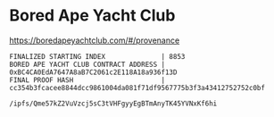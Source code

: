 # Bored Ape Yacht Club

https://boredapeyachtclub.com/#/provenance

```
FINALIZED STARTING INDEX              | 8853
BORED APE YACHT CLUB CONTRACT ADDRESS | 0xBC4CA0EdA7647A8aB7C2061c2E118A18a936f13D
FINAL PROOF HASH                      | cc354b3fcacee8844dcc9861004da081f71df9567775b3f3a43412752752c0bf
```

`/ipfs/Qme57kZ2VuVzcj5sC3tVHFgyyEgBTmAnyTK45YVNxKf6hi`
